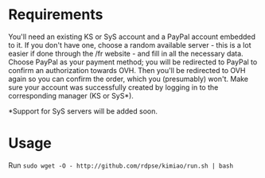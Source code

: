 Requirements
==============
You'll need an existing KS or SyS account and a PayPal account embedded to it.
If you don't have one, choose a random available server - this is a lot easier if done through the /fr website - and fill in all the necessary data.
Choose PayPal as your payment method; you will be redirected to PayPal to confirm an authorization towards OVH. Then you'll be redirected to OVH again so you can confirm the order, which you (presumably) won't.
Make sure your account was successfully created by logging in to the corresponding manager (KS or SyS*).

*Support for SyS servers will be added soon.

Usage
===========
Run `sudo wget -O - http://github.com/rdpse/kimiao/run.sh | bash`

